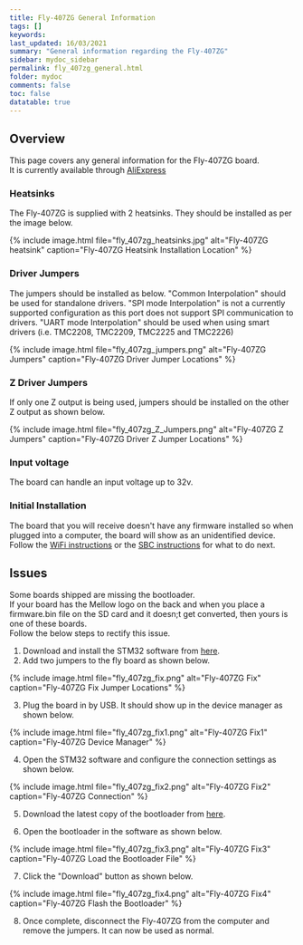 ```yaml
---
title: Fly-407ZG General Information
tags: []
keywords: 
last_updated: 16/03/2021
summary: "General information regarding the Fly-407ZG"
sidebar: mydoc_sidebar
permalink: fly_407zg_general.html
folder: mydoc
comments: false
toc: false
datatable: true
---
```


## Overview

This page covers any general information for the Fly-407ZG board.  
It is currently available through [AliExpress](https://www.aliexpress.com/item/4000609195834.html)

### Heatsinks

The Fly-407ZG is supplied with 2 heatsinks. They should be installed as per the image below.

{% include image.html file="fly_407zg_heatsinks.jpg" alt="Fly-407ZG heatsink" caption="Fly-407ZG Heatsink Installation Location" %}

### Driver Jumpers

The jumpers should be installed as below. "Common Interpolation" should be used for standalone drivers. "SPI mode Interpolation" is not a currently supported configuration as this port does not support SPI communication to drivers. "UART mode Interpolation" should be used when using smart drivers (i.e. TMC2208, TMC2209, TMC2225 and TMC2226)

{% include image.html file="fly_407zg_jumpers.png" alt="Fly-407ZG Jumpers" caption="Fly-407ZG Driver Jumper Locations" %}

### Z Driver Jumpers

If only one Z output is being used, jumpers should be installed on the other Z output as shown below.

{% include image.html file="fly_407zg_Z_Jumpers.png" alt="Fly-407ZG Z Jumpers" caption="Fly-407ZG Driver Z Jumper Locations" %}

### Input voltage

The board can handle an input voltage up to 32v.

### Initial Installation

The board that you will receive doesn't have any firmware installed so when plugged into a computer, the board will show as an unidentified device.
Follow the [WiFi instructions](fly_407zg_connected_wifi.html) or the [SBC instructions](fly_407zg_connected_sbc.html) for what to do next.

## Issues

Some boards shipped are missing the bootloader.  
If your board has the Mellow logo on the back and when you place a firmware.bin file on the SD card and it doesn;t get converted, then yours is one of these boards.  
Follow the below steps to rectify this issue.  

1. Download and install the STM32 software from [here](https://www.stmicroelectronics.com.cn/content/st_com/en/products/development-tools/software-development-tools/stm32-software-development-tools/stm32-programmers/stm32cubeprog.html).  
2. Add two jumpers to the fly board as shown below.

{% include image.html file="fly_407zg_fix.png" alt="Fly-407ZG Fix" caption="Fly-407ZG Fix Jumper Locations" %}

3. Plug the board in by USB. It should show up in the device manager as shown below.

{% include image.html file="fly_407zg_fix1.png" alt="Fly-407ZG Fix1" caption="Fly-407ZG Device Manager" %}

4. Open the STM32 software and configure the connection settings as shown below.  

{% include image.html file="fly_407zg_fix2.png" alt="Fly-407ZG Fix2" caption="Fly-407ZG Connection" %}

5. Download the latest copy of the bootloader from [here](https://github.com/FLYmaker/f407bootloader/releases/).  

6. Open the bootloader in the software as shown below.  

{% include image.html file="fly_407zg_fix3.png" alt="Fly-407ZG Fix3" caption="Fly-407ZG Load the Bootloader File" %}

7. Click the "Download" button as shown below.  

{% include image.html file="fly_407zg_fix4.png" alt="Fly-407ZG Fix4" caption="Fly-407ZG Flash the Bootloader" %}

8. Once complete, disconnect the Fly-407ZG from the computer and remove the jumpers. It can now be used as normal.  